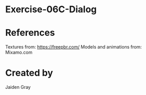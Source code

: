 # Exercise-06C-Dialog

# References

Textures from: https://freepbr.com/
Models and animations from: Mixamo.com

# Created by 
Jaiden Gray
